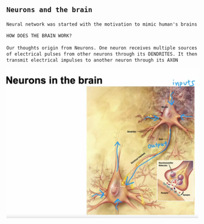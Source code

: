 ## `Neurons and the brain`

```
Neural network was started with the motivation to mimic human's brains
```

```
HOW DOES THE BRAIN WORK?

Our thoughts origin from Neurons. One neuron receives multiple sources of electrical pulses from other neurons through its DENDRITES. It then transmit electrical impulses to another neuron through its AXON
```
![Alt text](<reference img/1. how neurons work.png>)